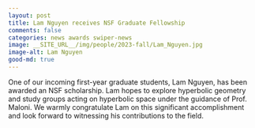 ```yaml
---
layout: post
title: Lam Nguyen receives NSF Graduate Fellowship
comments: false
categories: news awards swiper-news
image: __SITE_URL__/img/people/2023-fall/Lam_Nguyen.jpg
image-alt: Lam Nguyen
good-md: true
---
```


One of our incoming first-year graduate students, Lam Nguyen, has been awarded an NSF scholarship. Lam hopes to explore hyperbolic geometry and study groups acting on hyperbolic space under the guidance of Prof. Maloni. We warmly congratulate Lam on this significant accomplishment and look forward to witnessing his contributions to the field.

